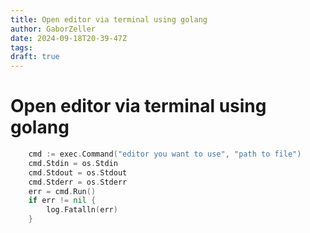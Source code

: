 ```yaml
---
title: Open editor via terminal using golang
author: GaborZeller
date: 2024-09-18T20-39-47Z
tags:
draft: true
---
```


# Open editor via terminal using golang

```go
	cmd := exec.Command("editor you want to use", "path to file")
	cmd.Stdin = os.Stdin
	cmd.Stdout = os.Stdout
	cmd.Stderr = os.Stderr
	err = cmd.Run()
	if err != nil {
		log.Fatalln(err)
	}

```
